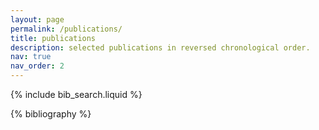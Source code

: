 ```yaml
---
layout: page
permalink: /publications/
title: publications
description: selected publications in reversed chronological order.
nav: true
nav_order: 2
---
```


<!-- _pages/publications.md -->

<!-- Bibsearch Feature -->

{% include bib_search.liquid %}

<div class="publications">

{% bibliography %}

</div>
